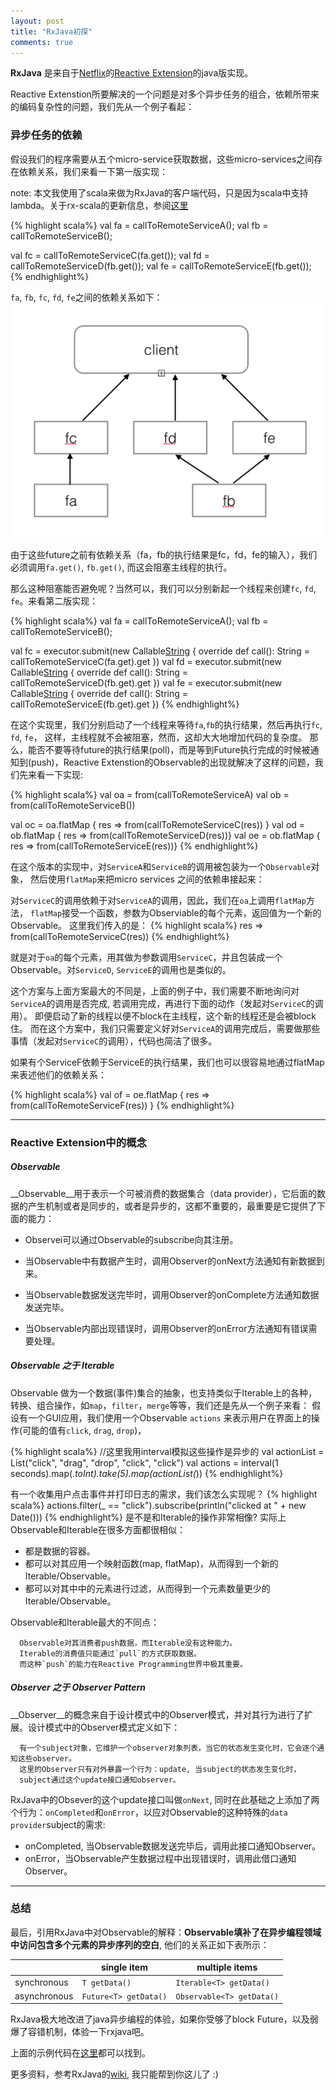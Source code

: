 ```yaml
---
layout: post
title: "RxJava初探"
comments: true
---
```


**RxJava** 是来自于[Netflix](https://www.netflix.com/global)的[Reactive Extension](https://rx.codeplex.com/)的java版实现。

Reactive Extenstion所要解决的一个问题是对多个异步任务的组合，依赖所带来的编码复杂性的问题，我们先从一个例子看起：

### 异步任务的依赖
假设我们的程序需要从五个micro-service获取数据，这些micro-services之间存在依赖关系，我们来看一下第一版实现：

note: 本文我使用了scala来做为RxJava的客户端代码，只是因为scala中支持lambda。关于rx-scala的更新信息，参阅[这里](http://rxscala.github.io/)

{% highlight scala%}
 val fa = callToRemoteServiceA();
 val fb = callToRemoteServiceB();

 val fc = callToRemoteServiceC(fa.get());
 val fd = callToRemoteServiceD(fb.get());
 val fe = callToRemoteServiceE(fb.get());
{% endhighlight%}

`fa`, `fb`, `fc`, `fd`, `fe`之间的依赖关系如下：
<img src="/images/micro-services-deps.png" width="600" alt="Micro Services Dependencies"></img>


由于这些future之前有依赖关系（fa，fb的执行结果是fc，fd，fe的输入），我们必须调用`fa.get()`, `fb.get()`, 而这会阻塞主线程的执行。

那么这种阻塞能否避免呢？当然可以，我们可以分别新起一个线程来创建`fc`, `fd`, `fe`。来看第二版实现：

{% highlight scala%}
  val fa = callToRemoteServiceA();
  val fb = callToRemoteServiceB();

  val fc = executor.submit(new Callable[String]() {
    override def call(): String = callToRemoteServiceC(fa.get).get
  })
  val fd = executor.submit(new Callable[String]() {
    override def call(): String = callToRemoteServiceD(fb.get).get
  })
  val fe = executor.submit(new Callable[String]() {
    override def call(): String = callToRemoteServiceE(fb.get).get
  })
{% endhighlight%}

在这个实现里，我们分别启动了一个线程来等待`fa`,`fb`的执行结果，然后再执行`fc`, `fd`, `fe`， 这样，主线程就不会被阻塞，然而，这却大大地增加代码的复杂度。
那么，能否不要等待future的执行结果(poll)，而是等到Future执行完成的时候被通知到(push)，Reactive Extenstion的Observable的出现就解决了这样的问题，我们先来看一下实现:

{% highlight scala%}
val oa = from(callToRemoteServiceA)
val ob = from(callToRemoteServiceB())

val oc = oa.flatMap { res => from(callToRemoteServiceC(res)) }
val od = ob.flatMap { res => from(callToRemoteServiceD(res))}
val oe = ob.flatMap { res => from(callToRemoteServiceE(res))}
{% endhighlight%}

在这个版本的实现中，对`ServiceA`和`ServiceB`的调用被包装为一个`Observable`对象， 然后使用`flatMap`来把micro services 之间的依赖串接起来：

对`ServiceC`的调用依赖于对`ServiceA`的调用，因此，我们在`oa`上调用`flatMap`方法， `flatMap`接受一个函数，参数为Observiable的每个元素，返回值为一个新的Observable。 这里我们传入的是：
{% highlight scala%}
res => from(callToRemoteServiceC(res))
{% endhighlight%}

就是对于`oa`的每个元素，用其做为参数调用`ServiceC`，并且包装成一个Observable。对`ServiceD`, `ServiceE`的调用也是类似的。

这个方案与上面方案最大的不同是，上面的例子中，我们需要不断地询问对`ServiceA`的调用是否完成, 若调用完成，再进行下面的动作（发起对`ServiceC`的调用）。
即便启动了新的线程以便不block在主线程，这个新的线程还是会被block住。
而在这个方案中，我们只需要定义好对`ServiceA`的调用完成后，需要做那些事情（发起对`ServiceC`的调用），代码也简洁了很多。

如果有个ServiceF依赖于ServiceE的执行结果，我们也可以很容易地通过flatMap来表述他们的依赖关系：

{% highlight scala%}
val of = oe.flatMap { res  => from(callToRemoteServiceF(res)) }
{% endhighlight%}

----
### Reactive Extension中的概念
##### Observable
__Observable__用于表示一个可被消费的数据集合（data provider），它后面的数据的产生机制或者是同步的，或者是异步的，这都不重要的，最重要是它提供了下面的能力：

  + Observei可以通过Observable的subscribe向其注册。

  + 当Observable中有数据产生时，调用Observer的onNext方法通知有新数据到来。

  + 当Observable数据发送完毕时，调用Observer的onComplete方法通知数据发送完毕。

  + 当Observable内部出现错误时，调用Observer的onError方法通知有错误需要处理。

##### Observable 之于 Iterable
Observable 做为一个数据(事件)集合的抽象，也支持类似于Iterable上的各种，转换、组合操作，如`map`，`filter`，`merge`等等，我们还是先从一个例子来看：
假设有一个GUI应用，我们使用一个Observable `actions` 来表示用户在界面上的操作(可能的值有`click`, `drag`, `drop`)，

{% highlight scala%}
//这里我用interval模拟这些操作是异步的
val actionList = List("click", "drag", "drop", "click", "click")
val actions = interval(1 seconds).map(_.toInt).take(5).map(actionList(_))
{% endhighlight%}

有一个收集用户点击事件并打印日志的需求，我们该怎么实现呢？
{% highlight scala%}
actions.filter(_ == "click").subscribe(println("clicked at " + new Date()))
{% endhighlight%}
是不是和Iterable的操作非常相像? 实际上Observable和Iterable在很多方面都很相似：

  + 都是数据的容器。
  + 都可以对其应用一个映射函数(map, flatMap)，从而得到一个新的Iterable/Observable。
  + 都可以对其中中的元素进行过滤，从而得到一个元素数量更少的Iterable/Observable。

Observable和Iterable最大的不同点：

```
  Observable对其消费者push数据，而Iterable没有这种能力。
  Iterable的消费值只能通过`pull`的方式获取数据。 
  而这种`push`的能力在Reactive Programming世界中极其重要。
```

##### Observer 之于 Observer Pattern
__Observer__的概念来自于设计模式中的Observer模式，并对其行为进行了扩展。设计模式中的Observer模式定义如下：

```
  有一个subject对象，它维护一个observer对象列表，当它的状态发生变化时，它会逐个通知这些observer。
  这里的Observer只有对外暴露一个行为：update, 当subject的状态发生变化时，
  subject通过这个update接口通知observer。
```
RxJava中的Obsever的这个update接口叫做`onNext`, 同时在此基础之上添加了两个行为：`onCompleted`和`onError`，以应对Observable的这种特殊的`data provider`subject的需求:

+ onCompleted, 当Observable数据发送完毕后，调用此接口通知Observer。
+ onError，当Observable产生数据过程中出现错误时，调用此借口通知Observer。

----
### 总结
最后，引用RxJava中对Observable的解释：__Observable填补了在异步编程领域中访问包含多个元素的异步序列的空白__, 他们的关系正如下表所示：


|              | single item           | multiple items            |
| ------------ | --------------------- | ------------------------- |
| synchronous  | `T getData()`         | `Iterable<T> getData()`   |
| asynchronous | `Future<T> getData()` | `Observable<T> getData()` |


RxJava极大地改进了java异步编程的体验，如果你受够了block Future，以及弱爆了容错机制，体验一下rxjava吧。

上面的示例代码在[这里](https://gist.github.com/nicholasren/ba0e9029c1b58a76ad5b)都可以找到。

更多资料，参考RxJava的[wiki](https://github.com/Netflix/RxJava/wiki), 我只能帮到你这儿了 :)
